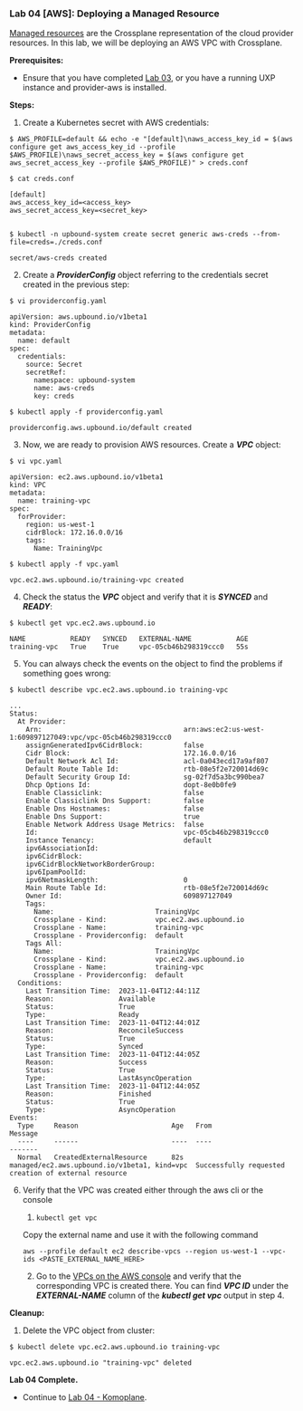 ### **Lab 04 [AWS]: Deploying a Managed Resource**

[Managed resources](https://docs.crossplane.io/latest/concepts/managed-resources/) are the Crossplane representation of the cloud provider resources. In this lab, we will be deploying an AWS VPC with Crossplane.

**Prerequisites:**

- Ensure that you have completed [Lab 03](../../lab03/aws/lab03.md), or you have a running UXP instance and provider-aws is installed.

**Steps:**

1. Create a Kubernetes secret with AWS credentials:

```
$ AWS_PROFILE=default && echo -e "[default]\naws_access_key_id = $(aws configure get aws_access_key_id --profile $AWS_PROFILE)\naws_secret_access_key = $(aws configure get aws_secret_access_key --profile $AWS_PROFILE)" > creds.conf

$ cat creds.conf

[default]
aws_access_key_id=<access_key>
aws_secret_access_key=<secret_key>


$ kubectl -n upbound-system create secret generic aws-creds --from-file=creds=./creds.conf

secret/aws-creds created
```

2. Create a **_ProviderConfig_** object referring to the credentials secret created in the previous step:

```
$ vi providerconfig.yaml

apiVersion: aws.upbound.io/v1beta1
kind: ProviderConfig
metadata:
  name: default
spec:
  credentials:
    source: Secret
    secretRef:
      namespace: upbound-system
      name: aws-creds
      key: creds

$ kubectl apply -f providerconfig.yaml

providerconfig.aws.upbound.io/default created
```

3. Now, we are ready to provision AWS resources. Create a **_VPC_** object:

```
$ vi vpc.yaml

apiVersion: ec2.aws.upbound.io/v1beta1
kind: VPC
metadata:
  name: training-vpc
spec:
  forProvider:
    region: us-west-1
    cidrBlock: 172.16.0.0/16
    tags:
      Name: TrainingVpc

$ kubectl apply -f vpc.yaml

vpc.ec2.aws.upbound.io/training-vpc created
```

4. Check the status the **_VPC_** object and verify that it is **_SYNCED_** and **_READY_**:

```
$ kubectl get vpc.ec2.aws.upbound.io

NAME           READY   SYNCED   EXTERNAL-NAME           AGE
training-vpc   True    True     vpc-05cb46b298319ccc0   55s
```

5. You can always check the events on the object to find the problems if something goes wrong:

```
$ kubectl describe vpc.ec2.aws.upbound.io training-vpc

...
Status:
  At Provider:
    Arn:                                   arn:aws:ec2:us-west-1:609897127049:vpc/vpc-05cb46b298319ccc0
    assignGeneratedIpv6CidrBlock:          false
    Cidr Block:                            172.16.0.0/16
    Default Network Acl Id:                acl-0a043ecd17a9af807
    Default Route Table Id:                rtb-08e5f2e720014d69c
    Default Security Group Id:             sg-02f7d5a3bc990bea7
    Dhcp Options Id:                       dopt-8e0b0fe9
    Enable Classiclink:                    false
    Enable Classiclink Dns Support:        false
    Enable Dns Hostnames:                  false
    Enable Dns Support:                    true
    Enable Network Address Usage Metrics:  false
    Id:                                    vpc-05cb46b298319ccc0
    Instance Tenancy:                      default
    ipv6AssociationId:
    ipv6CidrBlock:
    ipv6CidrBlockNetworkBorderGroup:
    ipv6IpamPoolId:
    ipv6NetmaskLength:                     0
    Main Route Table Id:                   rtb-08e5f2e720014d69c
    Owner Id:                              609897127049
    Tags:
      Name:                         TrainingVpc
      Crossplane - Kind:            vpc.ec2.aws.upbound.io
      Crossplane - Name:            training-vpc
      Crossplane - Providerconfig:  default
    Tags All:
      Name:                         TrainingVpc
      Crossplane - Kind:            vpc.ec2.aws.upbound.io
      Crossplane - Name:            training-vpc
      Crossplane - Providerconfig:  default
  Conditions:
    Last Transition Time:  2023-11-04T12:44:11Z
    Reason:                Available
    Status:                True
    Type:                  Ready
    Last Transition Time:  2023-11-04T12:44:01Z
    Reason:                ReconcileSuccess
    Status:                True
    Type:                  Synced
    Last Transition Time:  2023-11-04T12:44:05Z
    Reason:                Success
    Status:                True
    Type:                  LastAsyncOperation
    Last Transition Time:  2023-11-04T12:44:05Z
    Reason:                Finished
    Status:                True
    Type:                  AsyncOperation
Events:
  Type     Reason                       Age   From                                          Message
  ----     ------                       ----  ----                                          -------
  Normal   CreatedExternalResource      82s   managed/ec2.aws.upbound.io/v1beta1, kind=vpc  Successfully requested creation of external resource

```

6. Verify that the VPC was created either through the aws cli or the console

   1. `kubectl get vpc`

   Copy the external name and use it with the following command

   `aws --profile default ec2 describe-vpcs --region us-west-1 --vpc-ids <PASTE_EXTERNAL_NAME_HERE>`

   2. Go to the [VPCs on the AWS console](https://console.aws.amazon.com/vpc/home?region=us-east-1#vpcs:) and verify that the corresponding VPC is created there. You can find **_VPC ID_** under the **_EXTERNAL-NAME_** column of the **_kubectl get vpc_** output in step 4.

**Cleanup:**

1. Delete the VPC object from cluster:

```
$ kubectl delete vpc.ec2.aws.upbound.io training-vpc

vpc.ec2.aws.upbound.io "training-vpc" deleted
```

**Lab 04 Complete.**

- Continue to [Lab 04 - Komoplane](lab04-komoplane.md).
